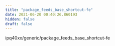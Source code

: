 ```yaml
---
title: "package_feeds_base_shortcut-fe"
date: 2021-06-20 00:40:26.860193
hidden: false
draft: false
---
```


ipq40xx/generic/package_feeds_base_shortcut-fe

